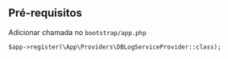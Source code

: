 ## Pré-requisitos

Adicionar chamada no `bootstrap/app.php`

```$app->register(\App\Providers\DBLogServiceProvider::class);```
